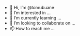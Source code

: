 - 👋 Hi, I’m @tomubuane
- 👀 I’m interested in ...
- 🌱 I’m currently learning ...
- 💞️ I’m looking to collaborate on ...
- 📫 How to reach me ...

<!---
tomubuane/tomubuane is a ✨ special ✨ repository because its `README.md` (this file) appears on your GitHub profile.
You can click the Preview link to take a look at your changes.
--->
